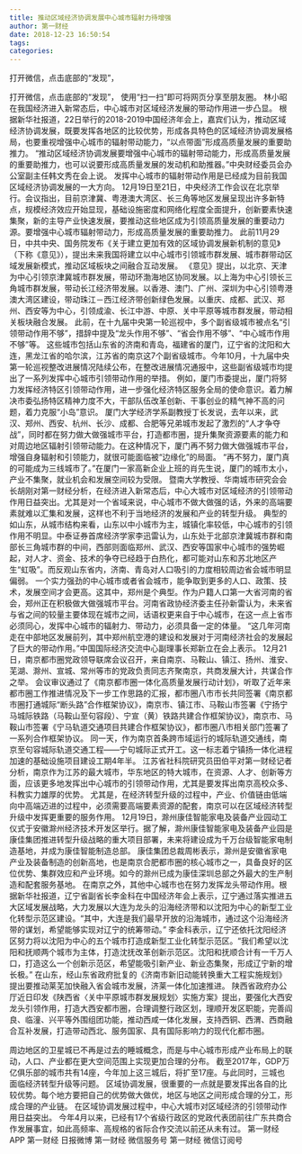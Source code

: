 ```yaml
---
title: 推动区域经济协调发展中心城市辐射力待增强
author: 第一财经
date: 2018-12-23 16:50:54
tags: 
categories: 
---
```

打开微信，点击底部的“发现”，
<!-- more -->
打开微信，点击底部的“发现”，
使用“扫一扫”即可将网页分享至朋友圈。
林小昭
在我国经济进入新常态后，中心城市对区域经济发展的带动作用进一步凸显。
根据新华社报道，22日举行的2018-2019中国经济年会上，嘉宾们认为，推动区域经济协调发展，既要发挥各地区的比较优势，形成各具特色的区域经济协调发展格局，也要重视增强中心城市的辐射带动能力，“以点带面”形成高质量发展的重要助推力。
“推动区域经济协调发展要增强中心城市的辐射带动能力，形成高质量发展的重要助推力，也可以说要形成高质量发展的发动机和助推器。”中央财经委员会办公室副主任韩文秀在会上说。
发挥中心城市的辐射带动作用是已经成为目前我国区域经济协调发展的一大方向。
12月19日至21日，中央经济工作会议在北京举行。会议指出，目前京津冀、粤港澳大湾区、长三角等地区发展呈现出许多新特点，规模经济效应开始显现，基础设施密度和网络化程度全面提升，创新要素快速集聚，新的主导产业快速发展，要推动这些地区成为引领高质量发展的重要动力源。要增强中心城市辐射带动力，形成高质量发展的重要助推力。
此前11月29日，中共中央、国务院发布《关于建立更加有效的区域协调发展新机制的意见》（下称《意见》），提出未来我国将建立以中心城市引领城市群发展、城市群带动区域发展新模式，推动区域板块之间融合互动发展。
《意见》提出，以北京、天津为中心引领京津冀城市群发展，带动环渤海地区协同发展。以上海为中心引领长三角城市群发展，带动长江经济带发展。以香港、澳门、广州、深圳为中心引领粤港澳大湾区建设，带动珠江－西江经济带创新绿色发展。以重庆、成都、武汉、郑州、西安等为中心，引领成渝、长江中游、中原、关中平原等城市群发展，带动相关板块融合发展。
此前，在十九届中央第一轮巡视中，多个副省级城市被点名“引领带动作用不够”，措辞中提及“龙头作用不够”、“省会作用不够”、“中心城市作用不够”等。
这些城市包括山东省的济南和青岛，福建省的厦门，辽宁省的沈阳和大连，黑龙江省的哈尔滨，江苏省的南京这7个副省级城市。今年10月，十九届中央第一轮巡视整改进展情况陆续公布，在整改进展情况通报中，这些副省级城市均提出了一系列发挥中心城市引领带动作用的举措。
例如，厦门市委提出，厦门将努力发挥经济特区引领带动作用，进一步强化经济特区服务全局的使命意识。着力解决市委弘扬特区精神力度不大，干部队伍改革创新、干事创业的精气神不高的问题，着力克服“小岛”意识。
厦门大学经济学系副教授丁长发说，去年以来，武汉、郑州、西安、杭州、长沙、成都、合肥等兄弟城市发起了激烈的“人才争夺战”，同时都在努力做大做强城市平台，打造都市圈，提升集聚资源要素的能力和对周边地区辐射引领带动能力。在这种情况下，厦门再不努力做大做强城市平台，增强自身辐射和引领能力，就很可能面临被“边缘化”的局面。
“再不努力，厦门真的可能成为三线城市了。”在厦门一家高新企业上班的肖先生说，厦门的城市太小，产业不集聚，就业机会和发展空间较为受限。
暨南大学教授、华南城市研究会会长胡刚对第一财经分析，在经济进入新常态后，中心大城市对区域经济的引领带动作用日益突出。尤其是对一个省域来说，中心城市不做大做强的话，外来的高端要素就难以汇集和发展，这样也不利于当地经济的发展和产业的转型升级。
典型的如山东，从城市结构来看，山东以中小城市为主，城镇化率较低，中心城市的引领作用不明显。中泰证券首席经济学家李迅雷认为，山东处于北部京津冀城市群和南部长三角城市群的中间，西部则面临郑州、武汉、西安等国家中心城市的强势崛起，对人才、资金、技术的争夺已经趋于白热化，都可能对山东和苏北地区产生“虹吸”。而反观山东省内，济南、青岛对人口吸引的力度相较周边省会城市明显偏弱。
一个实力强劲的中心城市或者省会城市，能争取到更多的人口、政策、技术，发展空间才会更高。这其中，郑州是个典型。作为户籍人口第一大省河南的省会，郑州正在积极做大做强城市平台。河南省政协经济委主任孙新雷认为，未来省与省之间的较量主要体现在城市之间，话语权更来自于中心城市，在这一点上省市必须同心，发挥中心城市的辐射力、带动力，必须具备一定的体量。
“这几年河南走在中部地区发展前列，其中郑州航空港的建设和发展对于河南经济社会的发展起了巨大的带动作用。”中国国际经济交流中心副理事长郑新立在会上表示。
12月21日，南京都市圈党政领导联席会议召开，来自南京、马鞍山、镇江、扬州、淮安、芜湖、滁州、宣城、常州等市的党政负责同志齐聚南京，共商发展大计，共谋合作之举。
会议审议通过了《南京都市圈一体化高质量发展行动计划》，听取了近年来都市圈工作推进情况及下一步工作思路的汇报，都市圈八市市长共同签署《南京都市圈打通城际“断头路”合作框架协议》，南京市、镇江市、马鞍山市签署《宁扬宁马城际铁路（马鞍山至句容段）、宁宣（黄）铁路共建合作框架协议》，南京市、马鞍山市签署《宁马轨道交通项目共建合作框架协议》，都市圈八市相关部门签署了一系列合作框架协议。
同一天，作为南京首条跨市域运行的城际轨道交通线，南京至句容城际轨道交通工程——宁句城际正式开工。这一标志着宁镇扬一体化进程加速的基础设施项目建设工期4年半。
江苏省社科院研究员田伯平对第一财经记者分析，南京作为江苏的最大城市，华东地区的特大城市，在资源、人才、创新等方面，应该更多地发挥出中心城市的引领带动作用，尤其是要发挥出南京高校众多、科教实力雄厚的优势。
尤其是，在经济转型升级的过程中，产业、价值链由低端向中高端迈进的过程中，必须需要高端要素资源的配套，南京可以在区域经济转型升级中发挥更重要的服务作用。
12月19日，滁州康佳智能家电及装备产业园动工仪式于安徽滁州经济技术开发区举行。据了解，滁州康佳智能家电及装备产业园是康佳集团推进转型升级战略的重大项目部署，未来将建设成为千万台级智能家电制造基地，并成为康佳智能制造总部。
康佳集团总裁周彬表示，滁州是安徽省家电产业及装备制造的创新高地，也是南京合肥都市圈的核心城市之一，具备良好的区位优势、集群效应和产业环境。如今的滁州已成为康佳深圳总部之外最大的生产制造和配套服务基地。
在南京之外，其他中心城市也在努力发挥龙头带动作用。根据新华社报道，辽宁省副省长李金科在中国经济年会上表示，辽宁通过落实推进五大区域发展战略，大力发展以大连为龙头的沿海经济带和以沈阳为中心的新型工业化转型示范区建设。“其中，大连是我们最早开放的沿海城市，通过这个沿海经济带的谋划，希望能够实现对辽宁的统筹带动。”
李金科表示，辽宁还依托沈阳经济区努力将以沈阳为中心的五个城市打造成新型工业化转型示范区。“我们希望以沈阳和抚顺两个城市为主体，打造沈抚改革创新示范区。沈阳和抚顺合计有一千万人口，打造这么一个创新示范区，希望能吸引新产业、新业态集聚，形成辽宁新的增长极。”
在山东，经山东省政府批复的《济南市新旧动能转换重大工程实施规划》提出要推动莱芜加快融入省会城市发展，济莱一体化加速推进。
陕西省政府办公厅近日印发《陕西省〈关中平原城市群发展规划〉实施方案》提出，要强化大西安龙头引领作用，打造大西安都市圈，合理调整行政区划，理顺开发区职能，完善阎良、临潼、兴平等外围组团功能，推动西咸一体化发展，支持西铜、西渭、西商融合互补发展，打造带动西北、服务国家、具有国际影响力的现代化都市圈。
 
 
周边地区的卫星城已不再是过去的睡城概念，而是与中心城市形成产业布局上的联动，人口、产业都在更大空间范围上实现更加合理的分布。
截至2017年，GDP万亿俱乐部的城市共有14座，今年加上这三城后，将扩至17座。与此同时，三城也面临经济转型升级等问题。
区域协调发展，很重要的一点就是要发挥出各自的比较优势。每个地方要把自己的优势做大做优，地区与地区之间形成合理的分工，形成合理的产业链。
在区域协调发展过程中，中心大城市对区域经济的引领带动作用日益突出。
今年4月以来，已经有17个省级行政区的党政代表团前往广东共商合作发展事宜，如此高频率、高规格的省际合作交流以前还从未有过。
第一财经
APP
第一财经
日报微博
第一财经
微信服务号
第一财经
微信订阅号
